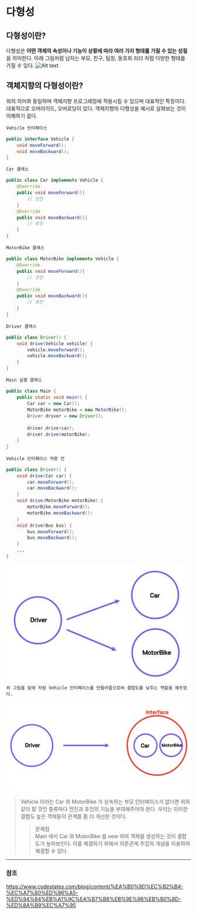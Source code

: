 # 다형성
## 다형성이란?
다형성은 **어떤 객체의 속성이나 기능이 상황에 따라 여러 가지 형태를 가질 수 있는 성질**을 의미한다.
아래 그림처럼 남자는 부모, 친구, 팀장, 동호회 리더 처럼 다양한 형태를 가질 수 있다.
![Alt text](다형성.png)
## 객체지향의 다형성이란?
위의 의미와 동일하며 객체지향 프로그래밍에 적용시킬 수 있으며 대표적인 특징이다. 대표적으로 오버라이드, 오버로딩이 있다. 객체지향의 다형성을 예시로 살펴보는 것이 이해하기 쉽다.

`Vehicle 인터페이스`
```java
public interface Vehicle {
    void moveForward();
    void moveBackward();
}
```
`Car 클래스`
```java
public class Car implements Vehicle {
    @Override
    public void moveForward(){
        // 전진
    }
    @Override
    public void moveBackward(){
        // 후진
    }
}
```
`MotorBike 클래스`
```java
public class MotorBike implements Vehicle {
    @Override
    public void moveForward(){
        // 전진
    }
    @Override
    public void moveBackward(){
        // 후진
    }
}
```
`Driver 클래스`
```java
public class Driver() {
    void drive(Vehicle vehicle) {
        vehicle.moveForward();
        vehicle.moveBackward();
    }
}
```
`Main 실행 클래스`
```java
public class Main {
    public static void main() {
        Car car = new Car();
        MotorBike motorBike = new MotorBike();
        Driver driver = new Driver();

        driver.drive(car);
        driver.drive(motorBike);
    }
}
```
`Vehicle 인터페이스 적용 전`
```java
public class Driver() {
    void drive(Car car) {
        car.moveForward();
        car.moveBackward();
    }
    void drive(MotorBike motorBike) {
        motorBike.moveForward();
        motorBike.moveBackward();
    }
    void drive(Bus bus) {
        bus.moveForward();
        bus.moveBackward();
    }
    ...
}
```
![Alt text](이미지/다형성_결합도높음.png)
`위 그림을 밑에 처럼 Vehicle 인터페이스를 만들어줌으로써 결합도를 낮추는 역할을 해주었다.`
![Alt text](이미지/다형성_인터페이스.png)
> Vehicle 이라는 Car 와 MotorBike 가 상속하는 부모 인터페이스가 없다면 위와 같이 탈 것인 종류마다 전진과 후진의 기능을 부여해주어야 한다. 우리는 이러한 결합도 높은 객체들의 관계를 좀 더 개선한 것이다.
>> 문제점<br>
    Main 에서 Car 와 MotorBike 를 new 하여 객체를 생성하는 것이 결합도가 높아보인다. 이를 해결하기 위해서 의존관계 주입의 개념을 이용하여 해결할 수 있다. 

___
### 참조
https://www.codestates.com/blog/content/%EA%B0%9D%EC%B2%B4-%EC%A7%80%ED%96%A5-%ED%94%84%EB%A1%9C%EA%B7%B8%EB%9E%98%EB%B0%8D-%ED%8A%B9%EC%A7%95